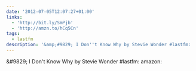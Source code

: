 ```yaml
---
date: '2012-07-05T12:07:27+01:00'
links:
  - 'http://bit.ly/SmPjb'
  - 'http://amzn.to/hCq5Cn'
tags:
  - lastfm
description: '&amp;#9829; I Don''t Know Why by Stevie Wonder #lastfm:  amazon: '
---
```

&amp;#9829; I Don't Know Why by Stevie Wonder #lastfm:  amazon: 

